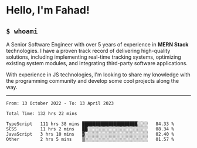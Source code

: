 <h1>Hello, I'm Fahad!</h1>

<h2><code>$ whoami</code></h2>

A Senior Software Engineer with over 5 years of experience in **MERN Stack** technologies. I have a proven track record of delivering high-quality solutions, including implementing real-time tracking systems, optimizing existing system modules, and integrating third-party software applications.

With experience in JS technologies, I'm looking to share my knowledge with the programming community and develop some cool projects along the way.

---

<!--START_SECTION:waka-->

```text
From: 13 October 2022 - To: 13 April 2023

Total Time: 132 hrs 22 mins

TypeScript   111 hrs 38 mins █████████████████████░░░░   84.33 %
SCSS         11 hrs 2 mins   ██░░░░░░░░░░░░░░░░░░░░░░░   08.34 %
JavaScript   3 hrs 10 mins   ▓░░░░░░░░░░░░░░░░░░░░░░░░   02.40 %
Other        2 hrs 5 mins    ▒░░░░░░░░░░░░░░░░░░░░░░░░   01.57 %
```

<!--END_SECTION:waka-->

<!--
**heyFahad/heyFahad** is a ✨ _special_ ✨ repository because its `README.md` (this file) appears on your GitHub profile.

Here are some ideas to get you started:

- 🔭 I’m currently working on ...
- 🌱 I’m currently learning ...
- 👯 I’m looking to collaborate on ...
- 🤔 I’m looking for help with ...
- 💬 Ask me about ...
- 📫 How to reach me: ...
- 😄 Pronouns: ...
- ⚡ Fun fact: ...
-->
